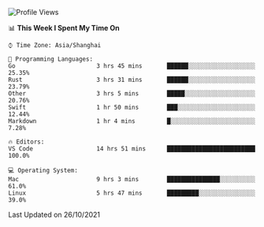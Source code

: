 <!--START_SECTION:waka-->
![Profile Views](http://img.shields.io/badge/Profile%20Views-15-blue)

📊 **This Week I Spent My Time On** 

```text
⌚︎ Time Zone: Asia/Shanghai

💬 Programming Languages: 
Go                       3 hrs 45 mins       ██████░░░░░░░░░░░░░░░░░░░   25.35% 
Rust                     3 hrs 31 mins       ██████░░░░░░░░░░░░░░░░░░░   23.79% 
Other                    3 hrs 5 mins        █████░░░░░░░░░░░░░░░░░░░░   20.76% 
Swift                    1 hr 50 mins        ███░░░░░░░░░░░░░░░░░░░░░░   12.44% 
Markdown                 1 hr 4 mins         █░░░░░░░░░░░░░░░░░░░░░░░░   7.28%

🔥 Editors: 
VS Code                  14 hrs 51 mins      █████████████████████████   100.0%

💻 Operating System: 
Mac                      9 hrs 3 mins        ███████████████░░░░░░░░░░   61.0% 
Linux                    5 hrs 47 mins       █████████░░░░░░░░░░░░░░░░   39.0%

```


 Last Updated on 26/10/2021
<!--END_SECTION:waka-->
